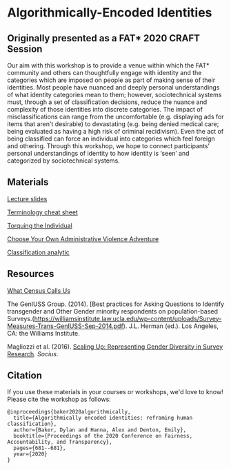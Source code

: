 # Algorithmically-Encoded Identities
## Originally presented as a FAT* 2020 CRAFT Session

Our aim with this workshop is to provide a venue within which the FAT* community and others can thoughtfully engage with identity and the categories which are imposed on people as part of making sense of their identities. Most people have nuanced and deeply personal understandings of what identity categories mean to them; however, sociotechnical systems must, through a set of classification decisions, reduce the nuance and complexity of those identities into discrete categories. The impact of misclassifications can range from the uncomfortable (e.g. displaying ads for items that aren't desirable) to devastating (e.g. being denied medical care; being evaluated as having a high risk of criminal recidivism). Even the act of being classified can force an individual into categories which feel foreign and othering. Through this workshop, we hope to connect participants’ personal understandings of identity to how identity is ‘seen’ and categorized by sociotechnical systems.

## Materials
[Lecture slides](https://github.com/alexhanna/algo-identity/blob/master/Lecture.pdf)

[Terminology cheat sheet](https://github.com/alexhanna/algo-identity/blob/master/Cheat_sheet.pdf)

[Torquing the Individual](https://docs.google.com/document/d/1vWSUcXFgJiYwXjO-dyUTF4DkjQyN7zyyC0z-roibnCY/edit)

[Choose Your Own Administrative Violence Adventure](https://alex-hanna.com/choose-your-own-administrative-violence-adventure.html) 

[Classification analytic](https://drive.google.com/file/d/10VCbZUuOcxNYZN27pQPH4LfJDU6lNAFU/view?usp=sharing)

## Resources

[What Census Calls Us](https://www.pewresearch.org/interactives/what-census-calls-us/)

The GenIUSS Group. (2014). [Best practices for Asking Questions to Identify transgender and Other Gender minority respondents on population-based Surveys.(https://williamsinstitute.law.ucla.edu/wp-content/uploads/Survey-Measures-Trans-GenIUSS-Sep-2014.pdf). J.L. Herman (ed.). Los Angeles, CA: the Williams Institute.

Magliozzi et al. (2016). [Scaling Up: Representing Gender Diversity in Survey Research](https://journals.sagepub.com/doi/pdf/10.1177/2378023116664352). *Socius*.


## Citation

If you use these materials in your courses or workshops, we'd love to know! Please cite the workshop as follows:

```
@inproceedings{baker2020algorithmically,
  title={Algorithmically encoded identities: reframing human classification},
  author={Baker, Dylan and Hanna, Alex and Denton, Emily},
  booktitle={Proceedings of the 2020 Conference on Fairness, Accountability, and Transparency},
  pages={681--681},
  year={2020}
}
```
